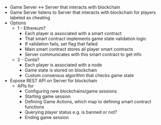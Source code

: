 - Game Server <-> Server that interacts with blockchain
- Game Server listens to Server that interacts with blockchain for players labeled as cheating
- Options
  - 1 - Ethereum?
    - Each player is associated with a smart contract
    - That smart contract implements game state validation logic
    - If validation fails, set flag that failed
    - Main smart contract stores all player smart contracts
    - Server communicates with this smart contract to get info
  - 2 - Corda?
    - Each player is associated with a node
    - Game state is stored on blockchain
    - Custom consensus algorithm that checks game state
- Expose REST API on Server for blockchain
  - APIs for
    - Configuring new blockchains/game sessions
    - Starting game session
    - Defining Game Actions, which map to defining smart contract functions
    - Querying player status e.g. is banned or not?
    - Ending game session